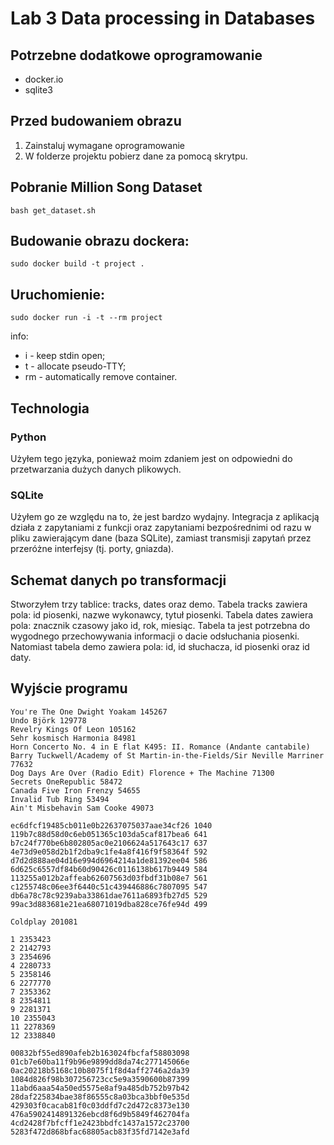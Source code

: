 # Lab 3 Data processing in Databases

## Potrzebne dodatkowe oprogramowanie
* docker.io
* sqlite3

## Przed budowaniem obrazu
1. Zainstaluj wymagane oprogramowanie
2. W folderze projektu pobierz dane za pomocą skrytpu.

## Pobranie Million Song Dataset
```
bash get_dataset.sh
```

## Budowanie obrazu dockera:
```
sudo docker build -t project .
```

## Uruchomienie:
```
sudo docker run -i -t --rm project
```
info:
* i - keep stdin open;
* t - allocate pseudo-TTY;
* rm - automatically remove container.

## Technologia

### Python
Użyłem tego języka, ponieważ moim zdaniem jest on odpowiedni do przetwarzania dużych danych plikowych.

### SQLite
Użyłem go ze względu na to, że jest bardzo wydajny. Integracja z aplikacją działa z zapytaniami z funkcji oraz zapytaniami bezpośrednimi od razu w pliku zawierającym dane (baza SQLite), zamiast transmisji zapytań przez przeróżne interfejsy (tj. porty, gniazda).

## Schemat danych po transformacji
Stworzyłem trzy tablice: tracks, dates oraz demo. Tabela tracks zawiera pola: id piosenki, nazwe wykonawcy, tytuł piosenki. Tabela dates zawiera pola: znacznik czasowy jako id, rok, miesiąc. Tabela ta jest potrzebna do wygodnego przechowywania informacji o dacie odsłuchania piosenki. Natomiast tabela demo zawiera pola: id, id słuchacza, id piosenki oraz id daty.

## Wyjście programu
```
You're The One Dwight Yoakam 145267
Undo Björk 129778
Revelry Kings Of Leon 105162
Sehr kosmisch Harmonia 84981
Horn Concerto No. 4 in E flat K495: II. Romance (Andante cantabile) Barry Tuckwell/Academy of St Martin-in-the-Fields/Sir Neville Marriner 77632
Dog Days Are Over (Radio Edit) Florence + The Machine 71300
Secrets OneRepublic 58472
Canada Five Iron Frenzy 54655
Invalid Tub Ring 53494
Ain't Misbehavin Sam Cooke 49073

ec6dfcf19485cb011e0b22637075037aae34cf26 1040
119b7c88d58d0c6eb051365c103da5caf817bea6 641
b7c24f770be6b802805ac0e2106624a517643c17 637
4e73d9e058d2b1f2dba9c1fe4a8f416f9f58364f 592
d7d2d888ae04d16e994d6964214a1de81392ee04 586
6d625c6557df84b60d90426c0116138b617b9449 584
113255a012b2affeab62607563d03fbdf31b08e7 561
c1255748c06ee3f6440c51c439446886c7807095 547
db6a78c78c9239aba33861dae7611a6893fb27d5 529
99ac3d883681e21ea68071019dba828ce76fe94d 499

Coldplay 201081

1 2353423
2 2142793
3 2354696
4 2280733
5 2358146
6 2277770
7 2353362
8 2354811
9 2281371
10 2355043
11 2278369
12 2338840

00832bf55ed890afeb2b163024fbcfaf58803098
01cb7e60ba11f9b96e9899dd8da74c277145066e
0ac20218b5168c10b8075f1f8d4aff2746a2da39
1084d826f98b307256723cc5e9a3590600b87399
11abd6aaa54a50ed5575e8af9a485db752b97b42
28daf225834bae38f86555c8a03bca3bbf0e535d
429303f0cacab81f0c03ddfd7c2d472c8373e130
476a5902414891326ebcd8f6d9b5849f462704fa
4cd2428f7bfcff1e2423bbdfc1437a1572c23700
5283f472d868bfac68805acb83f35fd7142e3afd
```
